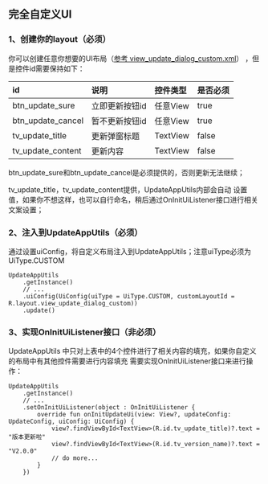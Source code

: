 ## 完全自定义UI

### 1、创建你的layout（必须）
你可以创建任意你想要的UI布局（[参考 view_update_dialog_custom.xml](https://github.com/teprinciple/UpdateAppUtils/blob/master/app/src/main/res/layout/view_update_dialog_custom.xml)）
，但是控件id需要保持如下：

| id                  | 说明                 |      控件类型        | 是否必须 |
|:--------------------- |:-------------------|:----------------- |:------ |
| btn_update_sure       | 立即更新按钮id| 任意View |true |
| btn_update_cancel     | 暂不更新按钮id| 任意View  |true  |
| tv_update_title     | 更新弹窗标题| TextView |false  |
| tv_update_content     | 更新内容| TextView  |false  |

btn_update_sure和btn_update_cancel是必须提供的，否则更新无法继续；

tv_update_title，tv_update_content提供，UpdateAppUtils内部会自动
设置值，如果你不想这样，也可以自行命名，稍后通过OnInitUiListener接口进行相关文案设置；

### 2、注入到UpdateAppUtils（必须）

通过设置uiConfig，将自定义布局注入到UpdateAppUtils；注意uiType必须为UiType.CUSTOM

```
UpdateAppUtils
    .getInstance()
    // ...
    .uiConfig(UiConfig(uiType = UiType.CUSTOM, customLayoutId = R.layout.view_update_dialog_custom))
    .update()
```

### 3、实现OnInitUiListener接口（非必须）

UpdateAppUtils 中只对上表中的4个控件进行了相关内容的填充，如果你自定义的布局中有其他控件需要进行内容填充
需要实现OnInitUiListener接口来进行操作：
```
UpdateAppUtils
    .getInstance()
    // ...
    .setOnInitUiListener(object : OnInitUiListener {
        override fun onInitUpdateUi(view: View?, updateConfig: UpdateConfig, uiConfig: UiConfig) {
            view?.findViewById<TextView>(R.id.tv_update_title)?.text = "版本更新啦"
            view?.findViewById<TextView>(R.id.tv_version_name)?.text = "V2.0.0"
            // do more...
        }
    })
```